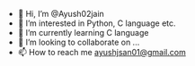 - 👋 Hi, I’m @Ayush02jain
- 👀 I’m interested in Python, C language etc.
- 🌱 I’m currently learning C language
- 💞️ I’m looking to collaborate on ...
- 📫 How to reach me ayushjsan01@gmail.com

<!---
Ayush02jain/Ayush02jain is a ✨ special ✨ repository because its `README.md` (this file) appears on your GitHub profile.
You can click the Preview link to take a look at your changes.
--->
